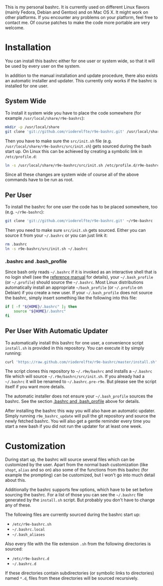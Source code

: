 This is my personal bashrc. It is currently used on different Linux flavors
(mainly Fedora, Debian and Gentoo) and on Mac OS X. It might work on other
platforms. If you encounter any problems on your platform, feel free to contact
me. Of course patches to make the code more portable are very welcome.

# Installation

You can install this bashrc either for one user or system wide, so that it will
be used by every user on the system.

In addition to the manual installation and update procedure, there also exists
an automatic installer and updater. This currently only works if the bashrc is
installed for one user.

## System Wide

To install it system wide you have to place the code somewhere (for example
`/usr/local/share/r9e-bashrc`):

```sh
mkdir -p /usr/local/share
git clone 'git://github.com/rioderelfte/r9e-bashrc.git' /usr/local/share/r9e-bashrc
```

Then you have to make sure the `src/init.sh` file
(e.g. `/usr/local/share/r9e-bashrc/src/init.sh`) gets sourced during the bash
start up. On Linux this can be achieved by creating a symbolic link in
`/etc/profile.d`:

```sh
ln -s /usr/local/share/r9e-bashrc/src/init.sh /etc/profile.d/r9e-bashrc.sh
```

Since all these changes are system wide of course all of the above commands have
to be run as root.

## Per User

To install the bashrc for one user the code has to be placed somewhere, too
(e.g. `~/r9e-bashrc`):

```sh
git clone 'git://github.com/rioderelfte/r9e-bashrc.git' ~/r9e-bashrc
```

Then you need to make sure `src/init.sh` gets sourced. Either you can source it
from your `~/.bashrc` or you can just link it:

```sh
rm .bashrc
ln -s r9e-bashrc/src/init.sh ~/.bashrc
```

### .bashrc and .bash_profile

Since bash only reads `~/.bashrc` if it is invoked as an interactive shell that
is no login shell (see the
[reference manual](http://www.gnu.org/software/bash/manual/html_node/Bash-Startup-Files.html)
for details), your `~/.bash_profile` (or `~/.profile`) should source the
`~/.bashrc`. Most Linux distributions automatically install an appropriate
`~/bash_profile` (or `~/.profile` on Debian) if you create a new user. If your
`~/.bash_profile` does not source the bashrc, simply insert something like the
following into this file:

```sh
if [ -f "${HOME}/.bashrc" ]; then
    source "${HOME}/.bashrc"
fi
```

## Per User With Automatic Updater

To automatically install this bashrc for one user, a convenience script
`install.sh` is provided in this repository. You can execute it by simply
running:

```sh
curl 'https://raw.github.com/rioderelfte/r9e-bashrc/master/install.sh' | bash
```

The script clones this repository to `~/.r9e/bashrc` and installs a `~/.bashrc`
file which will source `~/.r9e/bashrc/src/init.sh`. If you already had a
`~/.bashrc` it will be renamed to `~/.bashrc.pre-r9e`. But please see the script
itself if you want more details.

The automatic installer does not ensure your `~/.bash_profile` sources the
bashrc. See the section [.bashrc and .bash_profile](#bashrc-and-bash_profile)
above for details.

After installing the bashrc this way you will also have an automatic
updater. Simply running `r9e_bashrc_update` will pull the git repository and
source the newly fetched bashrc. You will also get a gentle reminder every time
you start a new bash if you did not run the updater for at least one week.

# Customization

During start up, the bashrc will source several files which can be customized by
the user. Apart from the normal bash customization (like `shopt`, `alias` and so
on) also some of the functions from this bashrc (for example the prompting) can
be customized, but I won't go into much detail about this.

Additionally the bashrc supports few options, which have to be set before
sourcing the bashrc. For a list of those you can see the `~/.bashrc` file
generated by the `install.sh` script. But probably you don't have to change any
of these.

The following files are currently sourced during the bashrc start up:

* `/etc/r9e-bashrc.sh`
* `~/.bashrc.local`
* `~/.bash_aliases`

Also every file with the file extension `.sh` from the following directories is
sourced:

* `/etc/r9e-bashrc.d`
* `~/.bashrc.d`

If these directories contain subdirectories (or symbolic links to directories)
named `*.d`, files from these directories will be sourced recursively.
